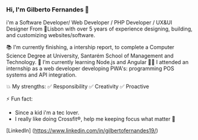 ### Hi, I'm Gilberto Fernandes 👋

<!--
**devGilberto/devGilberto** is a ✨ _special_ ✨ repository because its `README.md` (this file) appears on your GitHub profile.

Here are some ideas to get you started:

- 🔭 I’m currently working on ...
- 🌱 I’m currently learning ...
- 👯 I’m looking to collaborate on ...
- 🤔 I’m looking for help with ...
- 💬 Ask me about ...
- 📫 How to reach me: ...
- 😄 Pronouns: ...
- ⚡ Fun fact: ...
-->

i'm a Software Developer/ Web Developer / PHP Developer / UX&UI Designer 
From 📍Lisbon with over 5 years of experience designing, building, and customizing websites/software.



📚 I'm currently finishing, a intership report, to complete a Computer Science Degree at University, Santarém School of Management and Technology.
🌱 I’m currently learning Node.js and Angular
👨‍💻 I attended an internship as a web developer developing PWA's: programming POS systems and API integration.

💥 My strengths:
✅ Responsibility
✅ Creativity
✅ Proactive

⚡ Fun fact:
- Since a kid i'm a tec lover.
- I really like doing Crossfit®, help me keeping focus what matter 🎯

[LinkedIn] (https://www.linkedin.com/in/gilbertofernandes19/)




